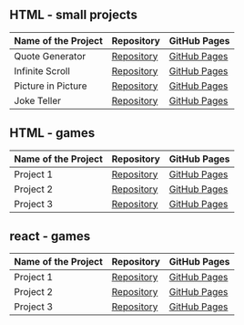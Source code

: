 ## HTML - small projects

| Name of the Project | Repository                                               | GitHub Pages                                               |
| ------------------- | -------------------------------------------------------- | ---------------------------------------------------------- |
| Quote Generator     | [Repository](https://github.com/Shcoobz/quote-generator) | [GitHub Pages](https://shcoobz.github.io/quote-generator/) |
| Infinite Scroll     | [Repository](https://github.com/yourusername/repo2)      | [GitHub Pages](https://yourusername.github.io/repo2)       |
| Picture in Picture  | [Repository](https://github.com/yourusername/repo3)      | [GitHub Pages](https://yourusername.github.io/repo3)       |
| Joke Teller         | [Repository](https://github.com/yourusername/repo3)      | [GitHub Pages](https://yourusername.github.io/repo3)       |

## HTML - games

| Name of the Project | Repository                                          | GitHub Pages                                         |
| ------------------- | --------------------------------------------------- | ---------------------------------------------------- |
| Project 1           | [Repository](https://github.com/yourusername/repo1) | [GitHub Pages](https://yourusername.github.io/repo1) |
| Project 2           | [Repository](https://github.com/yourusername/repo2) | [GitHub Pages](https://yourusername.github.io/repo2) |
| Project 3           | [Repository](https://github.com/yourusername/repo3) | [GitHub Pages](https://yourusername.github.io/repo3) |

## react - games

| Name of the Project | Repository                                          | GitHub Pages                                         |
| ------------------- | --------------------------------------------------- | ---------------------------------------------------- |
| Project 1           | [Repository](https://github.com/yourusername/repo1) | [GitHub Pages](https://yourusername.github.io/repo1) |
| Project 2           | [Repository](https://github.com/yourusername/repo2) | [GitHub Pages](https://yourusername.github.io/repo2) |
| Project 3           | [Repository](https://github.com/yourusername/repo3) | [GitHub Pages](https://yourusername.github.io/repo3) |

